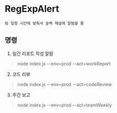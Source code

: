 # RegExpAlert

```팀 일정 시간에 맞춰서 슬랙 채널에 알람을 줌```

## 명령

1. 일간 리포트 작성 알람
> node index.js --env=prod --act=workReport

2. 코드 리뷰
> node index.js --env=prod --act=codeReview

3. 주간 보고
> node index.js --env=prod --act=teamWeekly
